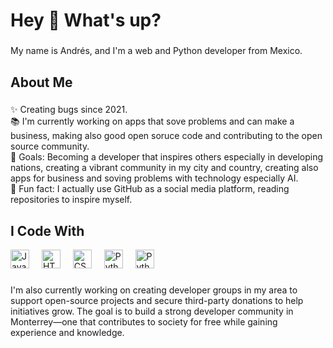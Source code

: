 <h1 align="left">Hey 👋 What's up?</h1>

###

<p align="left">My name is Andrés, and I'm a web and Python developer from Mexico.</p>

###

<h2 align="left">About Me</h2>

###

<p align="left">
✨ Creating bugs since 2021.<br>
📚 I'm currently working on apps that sove problems and can make a business, making also good open soruce code and contributing to the open source community.<br>
🎯 Goals: Becoming a developer that inspires others especially in developing nations, creating a vibrant community in my city and country, creating also apps for business and soving problems with technology especially AI.<br>
🎲 Fun fact: I actually use GitHub as a social media platform, reading repositories to inspire myself.
</p>

###

<h2 align="left">I Code With</h2>

<div align="left">
  <img src="https://cdn.jsdelivr.net/gh/devicons/devicon/icons/javascript/javascript-original.svg" height="30" alt="JavaScript logo" />
  <img width="12" />
  <img src="https://cdn.jsdelivr.net/gh/devicons/devicon/icons/html5/html5-original.svg" height="30" alt="HTML5 logo" />
  <img width="12" />
  <img src="https://cdn.jsdelivr.net/gh/devicons/devicon/icons/css3/css3-original.svg" height="30" alt="CSS3 logo" />
  <img width="12" />
  <img src="https://cdn.jsdelivr.net/gh/devicons/devicon/icons/python/python-original.svg" height="30" alt="Python logo" />
  <img width="12" />
  <img src="https://cdn.jsdelivr.net/gh/devicons/devicon/icons/python/python-original.svg" height="30" alt="Python logo" />
</div>

###

<p align="left">
I'm also currently working on creating developer groups in my area to support open-source projects and secure third-party donations to help initiatives grow. The goal is to build a strong developer community in Monterrey—one that contributes to society for free while gaining experience and knowledge.
</p>


